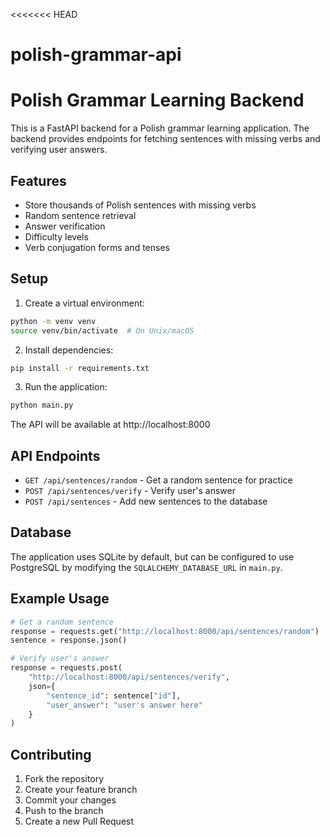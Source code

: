<<<<<<< HEAD
# polish-grammar-api
# Polish Grammar Learning Backend

This is a FastAPI backend for a Polish grammar learning application. The backend provides endpoints for fetching sentences with missing verbs and verifying user answers.

## Features

- Store thousands of Polish sentences with missing verbs
- Random sentence retrieval
- Answer verification
- Difficulty levels
- Verb conjugation forms and tenses

## Setup

1. Create a virtual environment:
```bash
python -m venv venv
source venv/bin/activate  # On Unix/macOS
```

2. Install dependencies:
```bash
pip install -r requirements.txt
```

3. Run the application:
```bash
python main.py
```

The API will be available at http://localhost:8000

## API Endpoints

- `GET /api/sentences/random` - Get a random sentence for practice
- `POST /api/sentences/verify` - Verify user's answer
- `POST /api/sentences` - Add new sentences to the database

## Database

The application uses SQLite by default, but can be configured to use PostgreSQL by modifying the `SQLALCHEMY_DATABASE_URL` in `main.py`.

## Example Usage

```python
# Get a random sentence
response = requests.get("http://localhost:8000/api/sentences/random")
sentence = response.json()

# Verify user's answer
response = requests.post(
    "http://localhost:8000/api/sentences/verify",
    json={
        "sentence_id": sentence["id"],
        "user_answer": "user's answer here"
    }
)
```

## Contributing

1. Fork the repository
2. Create your feature branch
3. Commit your changes
4. Push to the branch
5. Create a new Pull Request
